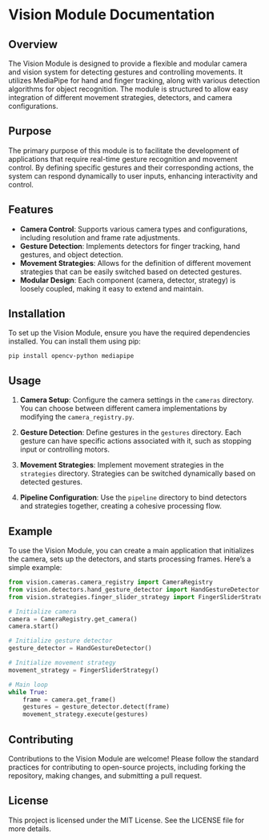 # Vision Module Documentation

## Overview

The Vision Module is designed to provide a flexible and modular camera and vision system for detecting gestures and controlling movements. It utilizes MediaPipe for hand and finger tracking, along with various detection algorithms for object recognition. The module is structured to allow easy integration of different movement strategies, detectors, and camera configurations.

## Purpose

The primary purpose of this module is to facilitate the development of applications that require real-time gesture recognition and movement control. By defining specific gestures and their corresponding actions, the system can respond dynamically to user inputs, enhancing interactivity and control.

## Features

- **Camera Control**: Supports various camera types and configurations, including resolution and frame rate adjustments.
- **Gesture Detection**: Implements detectors for finger tracking, hand gestures, and object detection.
- **Movement Strategies**: Allows for the definition of different movement strategies that can be easily switched based on detected gestures.
- **Modular Design**: Each component (camera, detector, strategy) is loosely coupled, making it easy to extend and maintain.

## Installation

To set up the Vision Module, ensure you have the required dependencies installed. You can install them using pip:

```
pip install opencv-python mediapipe
```

## Usage

1. **Camera Setup**: Configure the camera settings in the `cameras` directory. You can choose between different camera implementations by modifying the `camera_registry.py`.

2. **Gesture Detection**: Define gestures in the `gestures` directory. Each gesture can have specific actions associated with it, such as stopping input or controlling motors.

3. **Movement Strategies**: Implement movement strategies in the `strategies` directory. Strategies can be switched dynamically based on detected gestures.

4. **Pipeline Configuration**: Use the `pipeline` directory to bind detectors and strategies together, creating a cohesive processing flow.

## Example

To use the Vision Module, you can create a main application that initializes the camera, sets up the detectors, and starts processing frames. Here’s a simple example:

```python
from vision.cameras.camera_registry import CameraRegistry
from vision.detectors.hand_gesture_detector import HandGestureDetector
from vision.strategies.finger_slider_strategy import FingerSliderStrategy

# Initialize camera
camera = CameraRegistry.get_camera()
camera.start()

# Initialize gesture detector
gesture_detector = HandGestureDetector()

# Initialize movement strategy
movement_strategy = FingerSliderStrategy()

# Main loop
while True:
    frame = camera.get_frame()
    gestures = gesture_detector.detect(frame)
    movement_strategy.execute(gestures)
```

## Contributing

Contributions to the Vision Module are welcome! Please follow the standard practices for contributing to open-source projects, including forking the repository, making changes, and submitting a pull request.

## License

This project is licensed under the MIT License. See the LICENSE file for more details.